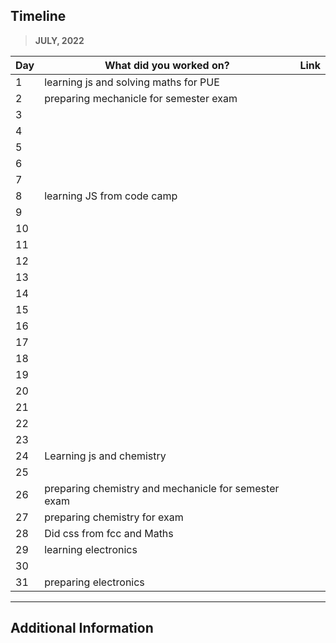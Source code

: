 ## Timeline

> **JULY, 2022**

| Day | What did you worked on?               | Link |
| --- | ------------------------------------- | ---- |
| 1   | learning js and solving maths for PUE |      |
| 2   |preparing mechanicle for semester exam|      |
| 3   |                                       |      |
| 4   |                                       |      |
| 5   |                                       |      |
| 6   |                                       |      |
| 7   |                                       |      |
| 8   | learning JS from code camp            |      |
| 9   |                                       |      |
| 10  |                                       |      |
| 11  |                                       |      |
| 12  |                                       |      |
| 13  |                                       |      |
| 14  |                                       |      |
| 15  |                                       |      |
| 16  |                                       |      |
| 17  |                                       |      |
| 18  |                                       |      |
| 19  |                                       |      |
| 20  |                                       |      |
| 21  |                                       |      |
| 22  |                                       |      |
| 23  |                                       |      |
| 24  |Learning js and chemistry                                      |      |
| 25  |                                       |      |
| 26  |preparing chemistry and mechanicle for  semester exam |      |
| 27  |preparing chemistry for exam                                        |      |
| 28  | Did css from fcc and Maths        |      |
| 29  | learning electronics                  |      |
| 30  |                                       |      |
| 31  |preparing electronics                                       |      |

---

## Additional Information
